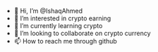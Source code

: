 - 👋 Hi, I’m @IshaqAhmed
- 👀 I’m interested in crypto earning 
- 🌱 I’m currently learning crypto 
- 💞️ I’m looking to collaborate on crypto currency 
- 📫 How to reach me through github

<!---
IshaqAh/IshaqAh is a ✨ special ✨ repository because its `README.md` (this file) appears on your GitHub profile.
You can click the Preview link to take a look at your changes.
--->
